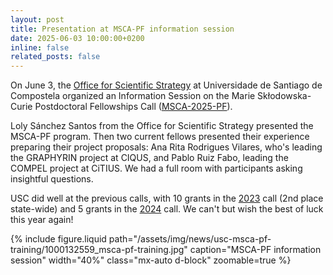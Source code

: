 ```yaml
---
layout: post
title: Presentation at MSCA-PF information session
date: 2025-06-03 10:00:00+0200
inline: false
related_posts: false
---
```


On June 3, the [Office for Scientific Strategy](https://imaisd.usc.es/default.asp?i=en&s=) at Universidade de Santiago de Compostela organized an Information Session on the Marie Skłodowska-Curie Postdoctoral Fellowships Call ([MSCA-2025-PF](https://ec.europa.eu/info/funding-tenders/opportunities/portal/screen/opportunities/topic-details/HORIZON-MSCA-2025-PF-01-01)).

Loly Sánchez Santos from the Office for Scientific Strategy presented the MSCA-PF program. Then two current fellows presented their experience preparing their project proposals: Ana Rita Rodrigues Vilares, who's leading the GRAPHYRIN project at CIQUS, and Pablo Ruiz Fabo, leading the COMPEL project at CiTIUS. We had a full room with participants asking insightful questions.

USC did well at the previous calls, with 10 grants in the [2023](https://www.usc.gal/en/node/44750) call (2nd place state-wide) and 5 grants in the [2024](https://www.usc.gal/gl/xornal/novas/usc-consegue-axudas-europeas-marie-curie-situa-primeiras-institucions) call. We can't but wish the best of luck this year again!


{% include figure.liquid
   path="/assets/img/news/usc-msca-pf-training/1000132559_msca-pf-training.jpg"
   caption="MSCA-PF information session"
   width="40%"
   class="mx-auto d-block"
   zoomable=true
%}
